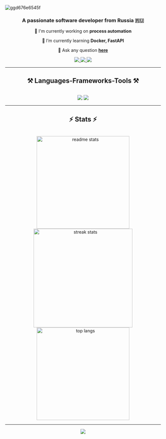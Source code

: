 ![ggd676e6545f](https://github.com/LostUnion/LostUnion/assets/110325023/b8748b47-2266-4a57-b7e0-6b4990120bb3)

<h3 align="center">A passionate software developer from Russia 🇷🇺</h3>

<div align="center">
 
 🔭 I'm currently working on **process automation**
 
 🌱 I’m currently learning **Docker, FastAPI**

💬 Ask any question **[here](https://github.com/LostUnion/LostUnion/issues)**

 </div>

<div align="center">
  <a href="malto:nsk.19980513@gmail.com">
    <img src="https://img.shields.io/badge/Gmail-333333?style=for-the-badge&logo=gmail&logoColor=red" target="_blank" />
  </a>
 <a href="https://t.me/andrey_ivanov_98">
    <img src="https://img.shields.io/badge/Telegram-2CA5E0?style=for-the-badge&logo=telegram&logoColor=white" target="_blank" />
  </a>
 <a href="https://wa.me/+79953466251">
    <img src="https://img.shields.io/badge/WhatsApp-25D366?style=for-the-badge&logo=whatsapp&logoColor=white" target="_blank" />
  </a>
</div>
<hr/>
<h2 align="center">⚒️ Languages-Frameworks-Tools ⚒️</h2>
<br/>
<div align="center">
    <img src="https://skillicons.dev/icons?i=vscode,github,figma,git,vim,neovim,bash,sublime" />
    <img src="https://skillicons.dev/icons?i=python,sqlite,mysql,postman,kali,linux,docker,fastapi" />
 </br>
</div>

<hr/>

<h2 align="center">⚡ Stats ⚡</h2>
<br>
<div align=center>
 <img width=300 src="https://github-readme-stats-salesp07.vercel.app/api?username=LostUnion&count_private=true&show_icons=true&theme=react&rank_icon=github&border_radius=10" alt="readme stats" />
 <img width=320 src="https://github-readme-streak-stats-salesp07.vercel.app/?user=LostUnion&count_private=true&theme=react&border_radius=10" alt="streak stats"/>
 <img width=300 align="center" src="https://github-readme-stats-salesp07.vercel.app/api/top-langs/?username=LostUnion&hide=HTML&langs_count=8&layout=compact&theme=react&border_radius=10&size_weight=0.5&count_weight=0.5&exclude_repo=github-readme-stats" alt="top langs" />
 <br/>
</div>

<hr/>
<div align="center">
  <a href="https://www.codewars.com/users/LostUnion">
   <img src='https://www.codewars.com/users/LostUnion/badges/large'/>
  </a>
</div>
